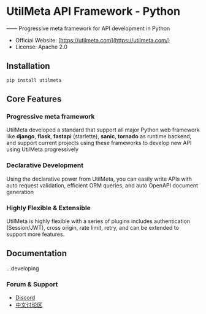 # UtilMeta API Framework - Python

—— Progressive meta framework for API development in Python

* Official Website: [https://utilmeta.com](https://utilmeta.com/)
* License: Apache 2.0

## Installation
```
pip install utilmeta
```

## Core Features

### Progressive meta framework
UtilMeta developed a standard that support all major Python web framework like **django**, **flask**, **fastapi** (starlette), **sanic**, **tornado** as runtime backend, and support current projects using these frameworks to develop new API using UtilMeta progressively

### Declarative Development
Using the declarative power from UtilMeta, you can easily write APIs with auto request validation, efficient ORM queries, and auto OpenAPI document generation

### Highly Flexible & Extensible
UtilMeta is highly flexible with a series of plugins includes authentication (Session/JWT), cross origin, rate limit, retry, and can be extended to support more features.

## Documentation

...developing

### Forum & Support

* [Discord](https://discord.gg/JdmEkFS6dS)
* [中文讨论区](https://lnzhou.com/channels/utilmeta/py)

